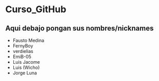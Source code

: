 # Curso_GitHub

## Aqui debajo pongan sus nombres/nicknames
* Fausto Medina
* FernyBoy
* verdielias
* EmiB-05
* Luis Jacome
* Luis (Wicho)
* Jorge Luna
